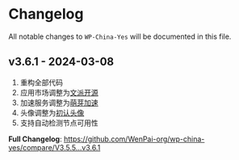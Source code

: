 # Changelog

All notable changes to `WP-China-Yes` will be documented in this file.

## v3.6.1 - 2024-03-08

1. 重构全部代码
2. 应用市场调整为[文派开源](https://wenpai.org)
3. 加速服务调整为[萌芽加速](https://admincdn.com)
4. 头像调整为[初认头像](https://cravatar.com)
5. 支持自动检测节点可用性

**Full Changelog**: https://github.com/WenPai-org/wp-china-yes/compare/V3.5.5...v3.6.1
